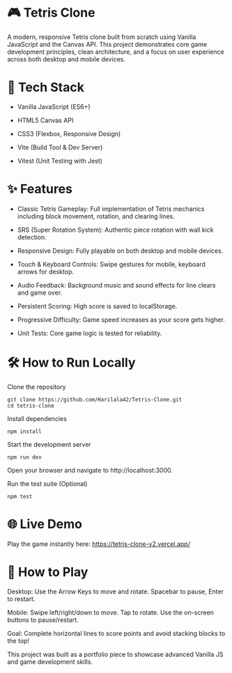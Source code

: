 # 🎮 Tetris Clone

A modern, responsive Tetris clone built from scratch using Vanilla JavaScript and the Canvas API. This project demonstrates core game development principles, clean architecture, and a focus on user experience across both desktop and mobile devices.

# 🚀 Tech Stack

- Vanilla JavaScript (ES6+)

- HTML5 Canvas API

- CSS3 (Flexbox, Responsive Design)

- Vite (Build Tool & Dev Server)

- Vitest (Unit Testing with Jest)

# ✨ Features

- Classic Tetris Gameplay: Full implementation of Tetris mechanics including block movement, rotation, and clearing lines.

- SRS (Super Rotation System): Authentic piece rotation with wall kick detection.

- Responsive Design: Fully playable on both desktop and mobile devices.

- Touch & Keyboard Controls: Swipe gestures for mobile, keyboard arrows for desktop.

- Audio Feedback: Background music and sound effects for line clears and game over.

- Persistent Scoring: High score is saved to localStorage.

- Progressive Difficulty: Game speed increases as your score gets higher.

- Unit Tests: Core game logic is tested for reliability.

# 🛠️ How to Run Locally

Clone the repository

    git clone https://github.com/Harilala42/Tetris-Clone.git
    cd tetris-clone

Install dependencies

    npm install

Start the development server

    npm run dev

Open your browser and navigate to http://localhost:3000.

Run the test suite (Optional)

    npm test

# 🌐 Live Demo

Play the game instantly here:
https://tetris-clone-v2.vercel.app/

# 🎯 How to Play

Desktop: Use the Arrow Keys to move and rotate. Spacebar to pause, Enter to restart.

Mobile: Swipe left/right/down to move. Tap to rotate. Use the on-screen buttons to pause/restart.

Goal: Complete horizontal lines to score points and avoid stacking blocks to the top!

This project was built as a portfolio piece to showcase advanced Vanilla JS and game development skills.